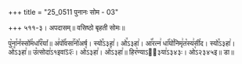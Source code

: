 +++
title = "25_0511 पुनानः सोम - 03"

+++
५११-३। अपदासम्॥ वसिष्ठो बृहती सोमः॥

पु꣥ना꣯न꣤स्सो꣥꣯मधा꣤꣯र꣥या꣤॥ अ꣢पो꣡꣯वसा꣢꣯नो꣯अर्ष। स्यो꣭ऽ३हा꣢। ओ꣭ऽ३हा꣢। आ꣡꣯रत्न꣢ धा꣡꣯यो꣯निमृ꣢त꣡स्य꣢सी꣯द। स्यो꣭ऽ३हा꣢। ओ꣭ऽ३हा꣢॥ उ꣡त्सोदा꣢ऽ१इवाऽ᳒२ः᳒। ओ꣭ऽ३हा꣢। ओ꣭ऽ३हा꣢॥ हिर꣡ण्याऽ२᳐३या꣢ऽ३४३ः। ओ꣡ऽ२३४५इ॥ डा॥